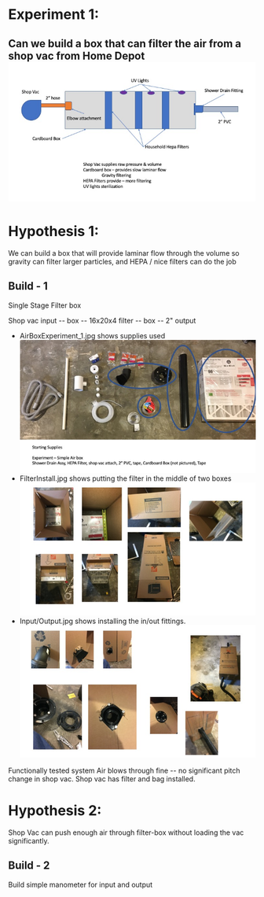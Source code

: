 # Experiment 1:
Can we build a box that can filter the air from a shop vac from Home Depot
![Airflow Box](AirflowBox.jpg)
---------
# Hypothesis 1:
We can build a box that will provide laminar flow through the volume so gravity can filter larger particles, and HEPA / nice filters can do the job

## Build - 1
Single Stage Filter box


Shop vac input -- box -- 16x20x4 filter -- box -- 2" output
* AirBoxExperiment_1.jpg shows supplies used
  ![Parts used](AirBoxExperiment_1.jpg)
* FilterInstall.jpg shows putting the filter in the middle of two boxes
  ![Installing the filter](FilterInstall.jpg)
* Input/Output.jpg shows installing the in/out fittings.
  ![Final Assembly of single stage](InputOutput.jpg)

Functionally tested system Air blows through fine -- no significant pitch change in shop vac. Shop vac has filter and bag installed.

# Hypothesis 2:
Shop Vac can push enough air through filter-box without loading the vac significantly.

## Build - 2
Build simple manometer for input and output
